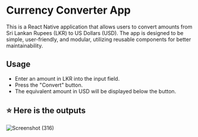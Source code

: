 # Currency Converter App
This is a React Native application that allows users to convert amounts from Sri Lankan Rupees (LKR) to US Dollars (USD). The app is designed to be simple, user-friendly, and modular, utilizing reusable components for better maintainability.

## Usage
- Enter an amount in LKR into the input field.
- Press the "Convert" button.
- The equivalent amount in USD will be displayed below the button.

## ⭐ Here is the outputs
![Screenshot (316)](https://github.com/user-attachments/assets/360caa83-eb00-4326-81d6-067b272b4343)

